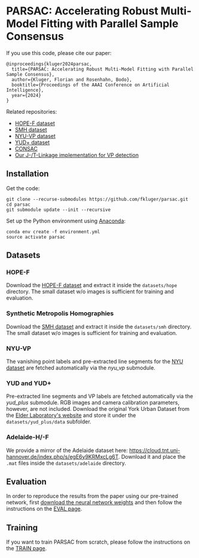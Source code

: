 # PARSAC: Accelerating Robust Multi-Model Fitting with Parallel Sample Consensus

If you use this code, please cite our paper:
```
@inproceedings{kluger2024parsac,
  title={PARSAC: Accelerating Robust Multi-Model Fitting with Parallel Sample Consensus},
  author={Kluger, Florian and Rosenhahn, Bodo},
  booktitle={Proceedings of the AAAI Conference on Artificial Intelligence},
  year={2024}
}
```

Related repositories:
* [HOPE-F dataset](https://github.com/fkluger/hope-f) 
* [SMH dataset](https://github.com/fkluger/smh) 
* [NYU-VP dataset](https://github.com/fkluger/nyu_vp)
* [YUD+ dataset](https://github.com/fkluger/yud_plus)
* [CONSAC](https://github.com/fkluger/consac)
* [Our J-/T-Linkage implementation for VP detection](https://github.com/fkluger/vp-linkage)

## Installation
Get the code:
```
git clone --recurse-submodules https://github.com/fkluger/parsac.git
cd parsac
git submodule update --init --recursive
```

Set up the Python environment using [Anaconda](https://www.anaconda.com/): 
```
conda env create -f environment.yml
source activate parsac
```

## Datasets

### HOPE-F
Download the [HOPE-F dataset](https://github.com/fkluger/hope-f) and extract it inside the `datasets/hope` directory.
The small dataset w/o images is sufficient for training and evaluation. 

### Synthetic Metropolis Homographies
Download the [SMH dataset](https://github.com/fkluger/smh) and extract it inside the `datasets/smh` directory.
The small dataset w/o images is sufficient for training and evaluation. 

### NYU-VP
The vanishing point labels and pre-extracted line segments for the 
[NYU dataset](https://cs.nyu.edu/~silberman/datasets/nyu_depth_v2.html) are fetched automatically via the *nyu_vp* 
submodule. 

### YUD and YUD+
Pre-extracted line segments and VP labels are fetched automatically via the *yud_plus* submodule. RGB images and camera 
calibration parameters, however, are not included. Download the original York Urban Dataset from the 
[Elder Laboratory's website](http://www.elderlab.yorku.ca/resources/york-urban-line-segment-database-information/) and 
store it under the ```datasets/yud_plus/data``` subfolder. 


### Adelaide-H/-F

We provide a mirror of the Adelaide dataset here: https://cloud.tnt.uni-hannover.de/index.php/s/egE6y9KRMxcLg6T.
Download it and place the `.mat` files inside the `datasets/adelaide` directory.

## Evaluation

In order to reproduce the results from the paper using our pre-trained network, 
first [download the neural network weights](https://cloud.tnt.uni-hannover.de/index.php/s/KMwborYZsbYAsd2)
and then follow the instructions on the [EVAL page](EVAL.md).

## Training

If you want to train PARSAC from scratch, please follow the instructions on the [TRAIN page](TRAIN.md).